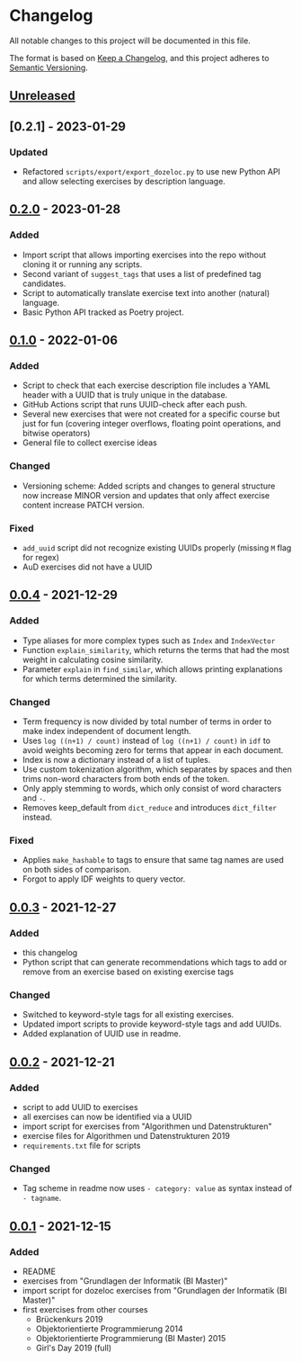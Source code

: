 # Changelog

All notable changes to this project will be documented in this file.

The format is based on [Keep a Changelog](https://keepachangelog.com/en/1.0.0/),
and this project adheres to [Semantic Versioning](https://semver.org/spec/v2.0.0.html).


## [Unreleased]

## [0.2.1] - 2023-01-29

### Updated

* Refactored `scripts/export/export_dozeloc.py` to use new Python API and allow selecting exercises by description language.

## [0.2.0] - 2023-01-28

### Added

* Import script that allows importing exercises into the repo without cloning it or running any scripts.
* Second variant of `suggest_tags` that uses a list of predefined tag candidates.
* Script to automatically translate exercise text into another (natural) language.
* Basic Python API tracked as Poetry project.

## [0.1.0] - 2022-01-06

### Added

* Script to check that each exercise description file includes a YAML header with a UUID that is truly unique in the database.
* GitHub Actions script that runs UUID-check after each push.
* Several new exercises that were not created for a specific course but just for fun (covering integer overflows, floating point operations, and bitwise operators)
* General file to collect exercise ideas

### Changed

* Versioning scheme: Added scripts and changes to general structure now increase MINOR version and updates that only affect exercise content increase PATCH version.

### Fixed

* `add_uuid` script did not recognize existing UUIDs properly (missing `M` flag for regex)
* AuD exercises did not have a UUID

## [0.0.4] - 2021-12-29

### Added

* Type aliases for more complex types such as `Index` and `IndexVector`
* Function `explain_similarity`, which returns the terms that had the most weight in calculating cosine similarity.
* Parameter `explain` in `find_similar`, which allows printing explanations for which terms determined the similarity.

### Changed

* Term frequency is now divided by total number of terms in order to make index independent of document length.
* Uses `log ((n+1) / count)` instead of `log ((n+1) / count)` in `idf` to avoid weights becoming zero for terms that appear in each document.
* Index is now a dictionary instead of a list of tuples.
* Use custom tokenization algorithm, which separates by spaces and then trims non-word characters from both ends of the token.
* Only apply stemming to words, which only consist of word characters and `-`.
* Removes keep_default from `dict_reduce` and introduces `dict_filter` instead.

### Fixed

* Applies `make_hashable` to tags to ensure that same tag names are used on both sides of comparison.
* Forgot to apply IDF weights to query vector.

## [0.0.3] - 2021-12-27

### Added

- this changelog
- Python script that can generate recommendations which tags to add or remove from an exercise based on existing exercise tags

### Changed

- Switched to keyword-style tags for all existing exercises.
- Updated import scripts to provide keyword-style tags and add UUIDs.
- Added explanation of UUID use in readme.

## [0.0.2] - 2021-12-21

### Added

- script to add UUID to exercises
- all exercises can now be identified via a UUID
- import script for exercises from "Algorithmen und Datenstrukturen"
- exercise files for Algorithmen und Datenstrukturen 2019
- `requirements.txt` file for scripts

### Changed

- Tag scheme in readme now uses `- category: value` as syntax instead of `- tagname`.

## [0.0.1] - 2021-12-15

### Added

- README
- exercises from "Grundlagen der Informatik (BI Master)"
- import script for dozeloc exercises from "Grundlagen der Informatik (BI Master)"
- first exercises from other courses
  - Brückenkurs 2019
  - Objektorientierte Programmierung 2014
  - Objektorientierte Programmierung (BI Master) 2015
  - Girl's Day 2019 (full)

[Unreleased]: https://github.com/cschoel/exercise-heap/compare/v0.2.0...HEAD
[0.2.0]: https://github.com/cschoel/exercise-heap/compare/v0.1.0...v0.2.0
[0.1.0]: https://github.com/cschoel/exercise-heap/compare/v0.0.3...v0.0.4
[0.0.4]: https://github.com/cschoel/exercise-heap/compare/v0.0.3...v0.0.4
[0.0.3]: https://github.com/cschoel/exercise-heap/compare/v0.0.2...v0.0.3
[0.0.2]: https://github.com/cschoel/exercise-heap/compare/v0.0.1...v0.0.2
[0.0.1]: https://github.com/cschoel/exercise-heap/releases/tag/v0.0.1
